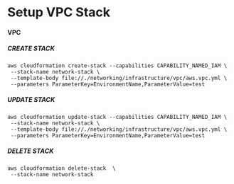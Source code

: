 # Setup VPC Stack

#### VPC
##### CREATE STACK
````
aws cloudformation create-stack --capabilities CAPABILITY_NAMED_IAM \
 --stack-name network-stack \
 --template-body file://./networking/infrastructure/vpc/aws.vpc.yml \
 --parameters ParameterKey=EnvironmentName,ParameterValue=test
````
##### UPDATE STACK
```
aws cloudformation update-stack --capabilities CAPABILITY_NAMED_IAM \
 --stack-name network-stack \
 --template-body file://./networking/infrastructure/vpc/aws.vpc.yml \
 --parameters ParameterKey=EnvironmentName,ParameterValue=test
```

##### DELETE STACK
```
aws cloudformation delete-stack  \
 --stack-name network-stack
```